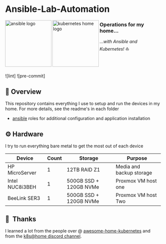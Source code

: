 # Ansible-Lab-Automation
 <p align="left">
   <img src="https://i.imgur.com/4l9bHvG.png" alt="ansible logo" width="150" align="left" />
   <img src="https://i.imgur.com/EXNTJnA.png" alt="kubernetes home logo" width="150" align="left" />
</p>

### Operations for my home...
_...with Ansible and Kubernetes!_ :sailboat:
<br/><br/><br/><br/>

![lint]
![pre-commit]

## :closed_book: Overview
This repository contains everything I use to setup and run the devices in my home. For more
details, see the readme's in each folder
* [ansible](ansible/) roles for additional configuration and application installation

## :gear: Hardware
I try to run everything bare metal to get the most out of each device

| Device                  | Count | Storage                  | Purpose                                      |
|-------------------------|-------|--------------------------|----------------------------------------------|
| HP MicroServer          | 1     | 12TB RAID Z1             | Media and backup storage                     |
| Intel NUC8i3BEH         | 1     | 500GB SSD + 120GB NVMe   | Proxmox VM host one                          |
| BeeLink SER3            | 1     | 500GB SSD + 120GB NVMe   | Proxmox VM host Two                          |


## :handshake:&nbsp; Thanks
I learned a lot from the people over @ 
[awesome-home-kubernetes](https://github.com/k8s-at-home/awesome-home-kubernetes)
and from the [k8s@home discord channel](https://discord.gg/DNCynrJ).
